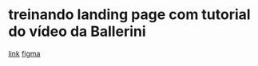 # treinando landing page com tutorial do vídeo da Ballerini

[link](https://www.youtube.com/watch?v=llF6vD-RljE)
[figma](https://www.figma.com/file/myqP66iQwzjwjrIAJyyrip/BalleBot?node-id=0-1&t=PeQ1lBAJvgXHshEz-0)
